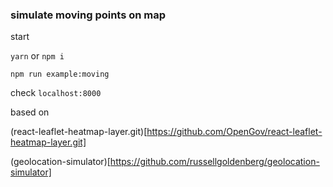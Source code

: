 ### simulate moving points on map

start

`yarn` or `npm i`

`npm run example:moving`

check `localhost:8000`

based on

(react-leaflet-heatmap-layer.git)[https://github.com/OpenGov/react-leaflet-heatmap-layer.git]

(geolocation-simulator)[https://github.com/russellgoldenberg/geolocation-simulator]
